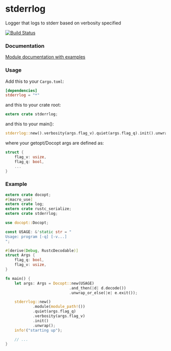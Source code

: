 stderrlog
=========

Logger that logs to stderr based on verbosity specified

[![Build Status](https://travis-ci.org/cardoe/stderrlog-rs.svg?branch=master)](https://travis-ci.org/cardoe/stderrlog-rs)

### Documentation

[Module documentation with examples](https://cardoe.github.io/stderrlog-rs/)

### Usage

Add this to your `Cargo.toml`:

```toml
[dependencies]
stderrlog = "*"
```

and this to your crate root:

```rust
extern crate stderrlog;
```

and this to your main():

```rust
stderrlog::new().verbosity(args.flag_v).quiet(args.flag_q).init().unwrap();
```

where your getopt/Docopt args are defined as:

```rust
struct {
    flag_v: usize,
    flag_q: bool,
    ...
}
```

### Example

```rust
extern crate docopt;
#[macro_use]
extern crate log;
extern crate rustc_serialize;
extern crate stderrlog;

use docopt::Docopt;

const USAGE: &'static str = "
Usage: program [-q] [-v...]
";

#[derive(Debug, RustcDecodable)]
struct Args {
    flag_q: bool,
    flag_v: usize,
}

fn main() {
    let args: Args = Docopt::new(USAGE)
                            .and_then(|d| d.decode())
                            .unwrap_or_else(|e| e.exit());

    stderrlog::new()
            .module(module_path!())
            .quiet(args.flag_q)
            .verbosity(args.flag_v)
            .init()
            .unwrap();
    info!("starting up");

    // ...
}

